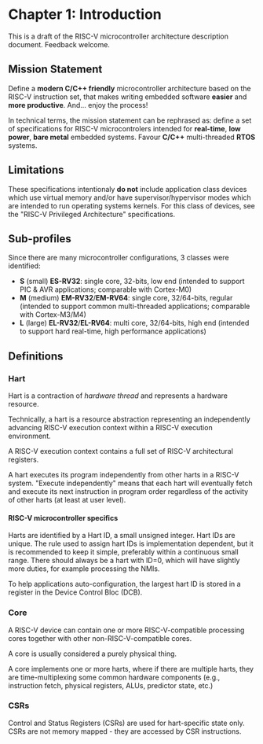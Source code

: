 # Chapter 1: Introduction

This is a draft of the RISC-V microcontroller architecture description document. Feedback welcome. 

## Mission Statement

Define a **modern C/C++ friendly** microcontroller architecture based on the RISC-V instruction set, that makes writing embedded software **easier** and **more productive**. And... enjoy the process!

In technical terms, the mission statement can be rephrased as: define a set of specifications for RISC-V microcontrolers intended for **real-time**, **low power**, **bare metal** embedded systems. Favour **C/C++** multi-threaded **RTOS** systems.

## Limitations

These specifications intentionaly **do not** include application class devices which use virtual memory and/or have supervisor/hypervisor modes which are intended to run operating systems kernels. For this class of devices, see the "RISC-V Privileged Architecture" specifications.

## Sub-profiles

Since there are many microcontroller configurations, 3 classes were identified:

- **S** (small) **ES-RV32**: single core, 32-bits, low end (intended to support PIC & AVR applications; comparable with Cortex-M0)
- **M** (medium) **EM-RV32**/**EM-RV64**: single core, 32/64-bits, regular (intended to support common multi-threaded applications; comparable with Cortex-M3/M4)
- **L** (large) **EL-RV32**/**EL-RV64**: multi core, 32/64-bits, high end (intended to support hard real-time, high performance applications)

## Definitions

### Hart

Hart is a contraction of _hardware thread_ and represents a hardware resource. 

Technically, a hart is a resource abstraction representing an independently advancing RISC-V execution context within a RISC-V execution environment. 

A RISC-V execution context contains a full set of RISC-V architectural registers.

A hart executes its program independently from other harts in a RISC-V system. "Execute independently" means that each hart will 
eventually fetch and execute its next instruction in program order regardless of the activity of other harts (at least at user level). 

#### RISC-V microcontroller specifics

Harts are identified by a Hart ID, a small unsigned integer. Hart IDs are unique. The rule used to assign hart IDs is implementation dependent, but it is recommended to keep it simple, preferably within a continuous small range. There should always be a hart with ID=0, which will have slightly more duties, for example processing the NMIs. 

To help applications auto-configuration, the largest hart ID is stored in a register in the Device Control Bloc (DCB).

### Core

A RISC-V device can contain one or more RISC-V-compatible processing cores together with other non-RISC-V-compatible cores.

A core is usually considered a purely physical thing.

A core implements one or more harts, where if there are multiple harts, they are time-multiplexing some common hardware components (e.g., instruction fetch, physical registers, ALUs, predictor state, etc.)

### CSRs

Control and Status Registers (CSRs) are used for hart-specific state only. CSRs are not memory mapped - they are accessed by CSR instructions.

